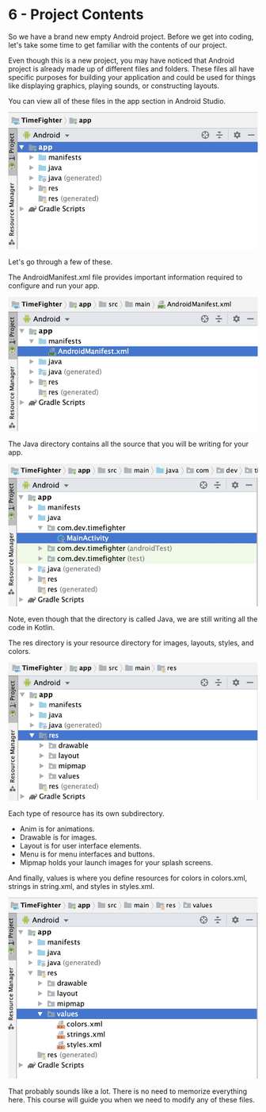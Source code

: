 # 6 - Project Contents

So we have a brand new empty Android project. Before we get into coding, let's take some time to get familiar with the contents of our project.

Even though this is a new project, you may have noticed that Android project is already made up of different files and folders. These files all have specific purposes for building your application and could be used for things like displaying graphics, playing sounds, or constructing layouts.

You can view all of these files in the app section in Android Studio.

![](../../../.gitbook/assets/app_menu.jpg)

Let's go through a few of these.

The AndroidManifest.xml file provides important information required to configure and run your app.

![](../../../.gitbook/assets/android_manifest.jpg)

The Java directory contains all the source that you will be writing for your app.

![](../../../.gitbook/assets/java_main_activity.jpg)

Note, even though that the directory is called Java, we are still writing all the code in Kotlin.

The res directory is your resource directory for images, layouts, styles, and colors.

![](../../../.gitbook/assets/app_res.jpg)

Each type of resource has its own subdirectory. 

* Anim is for animations. 
* Drawable is for images.
* Layout is for user interface elements.
* Menu is for menu interfaces and buttons. 
* Mipmap holds your launch images for your splash screens.

And finally, values is where you define resources for colors in colors.xml, strings in string.xml, and styles in styles.xml.

![](../../../.gitbook/assets/app_res_values.jpg)

That probably sounds like a lot. There is no need to memorize everything here. This course will guide you when we need to modify any of these files.

